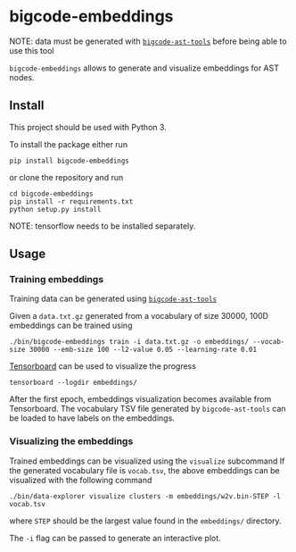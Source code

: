 # bigcode-embeddings

NOTE: data must be generated with [`bigcode-ast-tools`][2] before being able to use
this tool

`bigcode-embeddings` allows to generate and visualize embeddings for
AST nodes.

## Install

This project should be used with Python 3.

To install the package either run

```
pip install bigcode-embeddings
```

or clone the repository and run

```
cd bigcode-embeddings
pip install -r requirements.txt
python setup.py install
```

NOTE: tensorflow needs to be installed separately.

## Usage

### Training embeddings

Training data can be generated using [`bigcode-ast-tools`][2]

Given a `data.txt.gz` generated from a vocabulary of size 30000,
100D embeddings can be trained using

```
./bin/bigcode-embeddings train -i data.txt.gz -o embeddings/ --vocab-size 30000 --emb-size 100 --l2-value 0.05 --learning-rate 0.01
```

[Tensorboard][2] can be used to visualize the progress

```
tensorboard --logdir embeddings/
```

After the first epoch, embeddings visualization becomes available from
Tensorboard. The vocabulary TSV file generated by `bigcode-ast-tools` can
be loaded to have labels on the embeddings.

### Visualizing the embeddings

Trained embeddings can be visualized using the `visualize` subcommand
If the generated vocabulary file is `vocab.tsv`, the above embeddings
can be visualized with the following command

```
./bin/data-explorer visualize clusters -m embeddings/w2v.bin-STEP -l vocab.tsv
```

where `STEP` should be the largest value found in the `embeddings/` directory.

The `-i` flag can be passed to generate an interactive plot.

[1]: ../bigcode-ast-tools/README.md
[2]: https://github.com/tensorflow/tensorboard
